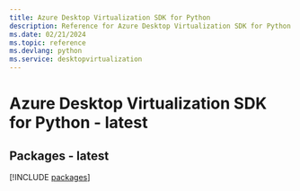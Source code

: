 ```yaml
---
title: Azure Desktop Virtualization SDK for Python
description: Reference for Azure Desktop Virtualization SDK for Python
ms.date: 02/21/2024
ms.topic: reference
ms.devlang: python
ms.service: desktopvirtualization
---
```

# Azure Desktop Virtualization SDK for Python - latest
## Packages - latest
[!INCLUDE [packages](desktop-virtualization-index.md)]